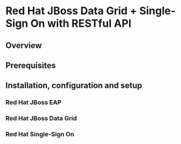 # Red Hat JBoss Data Grid + Single-Sign On with RESTful API

## Overview

## Prerequisites

## Installation, configuration and setup
### Red Hat JBoss EAP 

### Red Hat JBoss Data Grid

### Red Hat Single-Sign On

